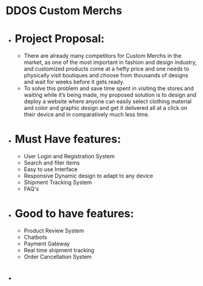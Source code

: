 # DDOS Custom Merchs 

- # Project Proposal:
    -   There are already many competitors for Custom Merchs in the market, as one of the most important in fashion and design industry, and customized products come at a hefty price and one needs to physically visit boutiques and choose from thousands of designs and wait for weeks before it gets ready.
    -   To solve this problem and save time spent in visiting the stores and waiting while it’s being made, my proposed solution is to design and deploy a website where anyone can easily select clothing material and color and graphic design and get it delivered all at a click on their device and in comparatively much less time.
    

- # Must Have features:
    - User Login and Registration System
    - Search and fiter items   
    - Easy to use Interface
    - Responsive Dynamic design to adapt to any device
    - Shipment Tracking System
    - FAQ's

- # Good to have features:
    - Product Review System
    - Chatbots
    - Payment Gateway
    - Real time shipment tracking
    - Order Cancellation System

- # 
